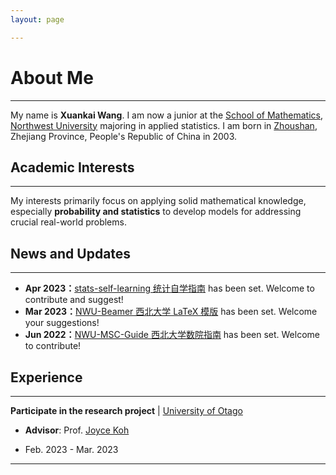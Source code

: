 ```yaml
---
layout: page

---
```


# About Me

***

My name is **Xuankai Wang**. I am now a junior at the [School of Mathematics](https://math.nwu.edu.cn/), [Northwest University](https://www.nwu.edu.cn/) majoring in applied statistics. I am born in [Zhoushan](https://en.wikipedia.org/wiki/Zhoushan), Zhejiang Province, People's Republic of China in 2003.  

## Academic Interests

****

My interests primarily focus on applying solid mathematical knowledge, especially **probability and statistics** to develop  models for addressing crucial real-world problems.

## News and Updates

****

* **Apr 2023：**[stats-self-learning 统计自学指南](https://xuankaiwang.github.io/) has been set. Welcome to contribute and suggest!
* **Mar 2023：**[NWU-Beamer 西北大学 LaTeX 模版](https://github.com/starryious/NWU-latex-template) has been set. Welcome your suggestions!
* **Jun 2022：**[NWU-MSC-Guide 西北大学数院指南](https://github.com/starryious/nwu-msc-guide) has been set. Welcome to contribute!

## Experience

****

**Participate in the research project** \| [University of Otago](https://www.otago.ac.nz/)  

* **Advisor**: Prof. [Joyce Koh](https://www.otago.ac.nz/hedc/people/otago685807.html)  

*  Feb. 2023 - Mar. 2023

***

